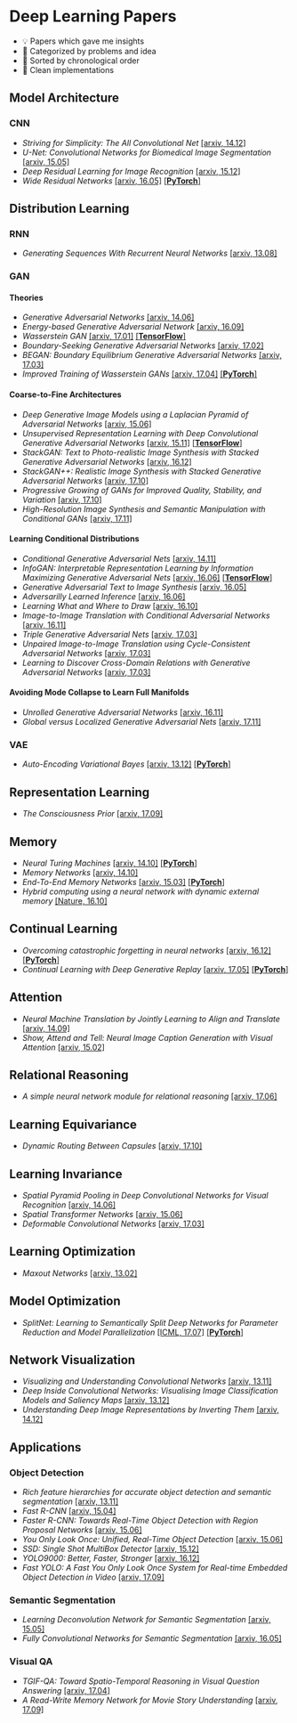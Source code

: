 # Deep Learning Papers
- 💡 Papers which gave me insights 
- 📓 Categorized by problems and idea
- 📆 Sorted by chronological order 
- 🔨 Clean implementations



## Model Architecture

### CNN
- *Striving for Simplicity: The All Convolutional Net* [[arxiv, 14.12]](http://arxiv.org/abs/1412.6806)
- *U-Net: Convolutional Networks for Biomedical Image Segmentation* [[arxiv, 15.05]](https://arxiv.org/abs/1505.04597)
- *Deep Residual Learning for Image Recognition* [[arxiv, 15.12]](https://arxiv.org/abs/1512.03385)
- *Wide Residual Networks* [[arxiv, 16.05]](https://arxiv.org/abs/1605.07146) [[**PyTorch**]](https://github.com/kuc2477/pytorch-wrn)



## Distribution Learning

### RNN
- *Generating Sequences With Recurrent Neural Networks* [[arxiv, 13.08]](http://arxiv.org/abs/1308.0850)

### GAN

#### Theories
- *Generative Adversarial Networks* [[arxiv, 14.06]](http://arxiv.org/abs/1406.2661)
- *Energy-based Generative Adversarial Network* [[arxiv, 16.09]](https://arxiv.org/abs/1609.03126)
- *Wasserstein GAN* [[arxiv, 17.01]](http://arxiv.org/abs/1701.07875) [[**TensorFlow**]](https://github.com/kuc2477/tensorflow-wgan)
- *Boundary-Seeking Generative Adversarial Networks*  [[arxiv, 17.02]](http://arxiv.org/abs/1702.08431)
- *BEGAN: Boundary Equilibrium Generative Adversarial Networks* [[arxiv, 17.03]](https://arxiv.org/abs/1703.10717)
- *Improved Training of Wasserstein GANs* [[arxiv, 17.04]](https://arxiv.org/abs/1704.00028) [[**PyTorch**]](https://github.com/kuc2477/pytorch-wgan-gp)

#### Coarse-to-Fine Architectures
- *Deep Generative Image Models using a Laplacian Pyramid of Adversarial Networks* [[arxiv, 15.06]](https://arxiv.org/abs/1506.05751)
- *Unsupervised Representation Learning with Deep Convolutional Generative Adversarial Networks* [[arxiv, 15.11]](http://arxiv.org/abs/1511.06434) [[**TensorFlow**]](https://github.com/kuc2477/tensorflow-dcgan)
- *StackGAN: Text to Photo-realistic Image Synthesis with Stacked Generative Adversarial Networks* [[arxiv, 16.12]](http://openaccess.thecvf.com/content_ICCV_2017/papers/Zhang_StackGAN_Text_to_ICCV_2017_paper.pdf)
- *StackGAN++: Realistic Image Synthesis with Stacked Generative Adversarial Networks* [[arxiv, 17.10]](https://arxiv.org/abs/1710.10916)
- *Progressive Growing of GANs for Improved Quality, Stability, and Variation* [[arxiv, 17.10]](https://arxiv.org/abs/1710.10196)
- *High-Resolution Image Synthesis and Semantic Manipulation with Conditional GANs* [[arxiv, 17.11]](https://arxiv.org/abs/1711.11585)

#### Learning Conditional Distributions
- *Conditional Generative Adversarial Nets* [[arxiv, 14.11]](https://arxiv.org/abs/1411.1784)
- *InfoGAN: Interpretable Representation Learning by Information Maximizing Generative Adversarial Nets* [[arxiv, 16.06]](https://arxiv.org/abs/1606.03657) [[**TensorFlow**]](https://github.com/kuc2477/tensorflow-infogan)
- *Generative Adversarial Text to Image Synthesis* [[arxiv, 16.05]](https://arxiv.org/abs/1605.05396)
- *Adversarilly Learned Inference* [[arxiv, 16.06]](https://arxiv.org/abs/1606.00704)
- *Learning What and Where to Draw* [[arxiv, 16.10]](https://arxiv.org/abs/1610.02454)
- *Image-to-Image Translation with Conditional Adversarial Networks* [[arxiv, 16.11]](https://arxiv.org/abs/1611.07004)
- *Triple Generative Adversarial Nets* [[arxiv, 17.03]](https://arxiv.org/abs/1703.02291)
- *Unpaired Image-to-Image Translation using Cycle-Consistent Adversarial Networks* [[arxiv, 17.03]](https://arxiv.org/abs/1703.10593)
- *Learning to Discover Cross-Domain Relations with Generative Adversarial Networks*  [[arxiv, 17.03]](http://arxiv.org/abs/1703.05192)

#### Avoiding Mode Collapse to Learn Full Manifolds
- *Unrolled Generative Adversarial Networks* [[arxiv, 16.11]](https://arxiv.org/abs/1611.02163)
- *Global versus Localized Generative Adversarial Nets* [[arxiv, 17.11]](https://arxiv.org/abs/1711.06020)


### VAE
- *Auto-Encoding Variational Bayes* [[arxiv, 13.12]](http://arxiv.org/abs/1312.6114) [[**PyTorch**]](https://github.com/kuc2477/pytorch-vae)



## Representation Learning
- *The Consciousness Prior* [[arxiv, 17.09]](https://arxiv.org/abs/1709.08568)



## Memory
- *Neural Turing Machines* [[arxiv, 14.10]](http://arxiv.org/abs/1410.5401) [[**PyTorch**]](https://github.com/kuc2477/pytorch-ntm)
- *Memory Networks* [[arxiv, 14.10]](https://arxiv.org/abs/1410.3916)
- *End-To-End Memory Networks* [[arxiv, 15.03]](https://arxiv.org/abs/1503.08895) [[**PyTorch**]](https://github.com/kuc2477/pytorch-memn2n)
- *Hybrid computing using a neural network with dynamic external memory* [[Nature, 16.10]](https://www.nature.com/articles/nature20101.epdf?author_access_token=ImTXBI8aWbYxYQ51Plys8NRgN0jAjWel9jnR3ZoTv0MggmpDmwljGswxVdeocYSurJ3hxupzWuRNeGvvXnoO8o4jTJcnAyhGuZzXJ1GEaD-Z7E6X_a9R-xqJ9TfJWBqz)



## Continual Learning
- *Overcoming catastrophic forgetting in neural networks* [[arxiv, 16.12]](https://arxiv.org/abs/1612.00796) [[**PyTorch**]](https://github.com/kuc2477/pytorch-ewc)
- *Continual Learning with Deep Generative Replay* [[arxiv, 17.05]](https://arxiv.org/abs/1705.08690) [[**PyTorch**]](https://github.com/kuc2477/pytorch-deep-generative-replay)



## Attention
- *Neural Machine Translation by Jointly Learning to Align and Translate* [[arxiv, 14.09]](http://arxiv.org/abs/1409.0473)
- *Show, Attend and Tell: Neural Image Caption Generation with Visual Attention* [[arxiv, 15.02]](http://arxiv.org/abs/1502.03044)



## Relational Reasoning
- *A simple neural network module for relational reasoning* [[arxiv, 17.06]](https://arxiv.org/abs/1706.01427)



## Learning Equivariance
- *Dynamic Routing Between Capsules* [[arxiv, 17.10]](https://arxiv.org/abs/1710.09829)



## Learning Invariance
- *Spatial Pyramid Pooling in Deep Convolutional Networks for Visual Recognition* [[arxiv, 14.06]](https://arxiv.org/abs/1406.4729)
- *Spatial Transformer Networks* [[arxiv, 15.06]](http://arxiv.org/abs/1506.02025)
- *Deformable Convolutional Networks* [[arxiv, 17.03]](https://arxiv.org/abs/1703.06211)



## Learning Optimization
- *Maxout Networks* [[arxiv, 13.02]](https://arxiv.org/abs/1302.4389)



## Model Optimization
- *SplitNet: Learning to Semantically Split Deep Networks for Parameter Reduction and Model Parallelization* [[ICML, 17.07]](http://proceedings.mlr.press/v70/kim17b/kim17b.pdf) [[**PyTorch**]](https://github.com/kuc2477/pytorch-splitnet)



## Network Visualization
- *Visualizing and Understanding Convolutional Networks* [[arxiv, 13.11]](http://arxiv.org/abs/1311.2901)
- *Deep Inside Convolutional Networks: Visualising Image Classification Models and Saliency Maps* [[arxiv, 13.12]](http://arxiv.org/abs/1312.6034)
- *Understanding Deep Image Representations by Inverting Them* [[arxiv, 14.12]](http://arxiv.org/abs/1412.0035)



## Applications

### Object Detection
- *Rich feature hierarchies for accurate object detection and semantic segmentation* [[arxiv, 13.11]](https://arxiv.org/abs/1311.2524)
- *Fast R-CNN* [[arxiv, 15.04]](https://arxiv.org/abs/1504.08083)
- *Faster R-CNN: Towards Real-Time Object Detection with Region Proposal Networks* [[arxiv, 15.06]](https://arxiv.org/abs/1506.01497)
- *You Only Look Once: Unified, Real-Time Object Detection* [[arxiv, 15.06]](https://arxiv.org/abs/1506.02640)
- *SSD: Single Shot MultiBox Detector* [[arxiv, 15.12]](https://arxiv.org/abs/1512.02325)
- *YOLO9000: Better, Faster, Stronger* [[arxiv, 16.12]](https://arxiv.org/abs/1612.08242)
- *Fast YOLO: A Fast You Only Look Once System for Real-time Embedded Object Detection in Video* [[arxiv, 17.09]](https://arxiv.org/abs/1709.05943)

### Semantic Segmentation
- *Learning Deconvolution Network for Semantic Segmentation*  [[arxiv, 15.05]](https://arxiv.org/abs/1505.04366)
- *Fully Convolutional Networks for Semantic Segmentation* [[arxiv, 16.05]](https://arxiv.org/abs/1605.06211)

### Visual QA
- *TGIF-QA: Toward Spatio-Temporal Reasoning in Visual Question Answering* [[arxiv, 17.04]](https://arxiv.org/abs/1704.04497)
- *A Read-Write Memory Network for Movie Story Understanding* [[arxiv, 17.09]](https://arxiv.org/abs/1709.09345)
